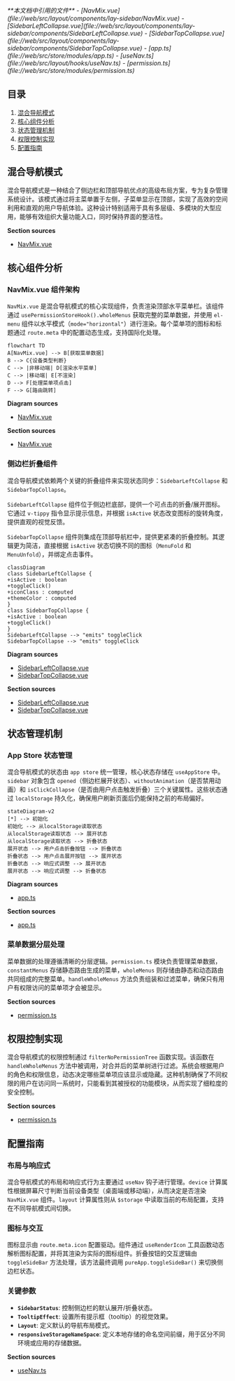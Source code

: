 <cite>
**本文档中引用的文件**
- [NavMix.vue](file://web/src/layout/components/lay-sidebar/NavMix.vue)
- [SidebarLeftCollapse.vue](file://web/src/layout/components/lay-sidebar/components/SidebarLeftCollapse.vue)
- [SidebarTopCollapse.vue](file://web/src/layout/components/lay-sidebar/components/SidebarTopCollapse.vue)
- [app.ts](file://web/src/store/modules/app.ts)
- [useNav.ts](file://web/src/layout/hooks/useNav.ts)
- [permission.ts](file://web/src/store/modules/permission.ts)
</cite>

## 目录
1. [混合导航模式](#混合导航模式)
2. [核心组件分析](#核心组件分析)
3. [状态管理机制](#状态管理机制)
4. [权限控制实现](#权限控制实现)
5. [配置指南](#配置指南)

## 混合导航模式

混合导航模式是一种结合了侧边栏和顶部导航优点的高级布局方案，专为复杂管理系统设计。该模式通过将主菜单置于左侧，子菜单显示在顶部，实现了高效的空间利用和直观的用户导航体验。这种设计特别适用于具有多层级、多模块的大型应用，能够有效组织大量功能入口，同时保持界面的整洁性。

**Section sources**
- [NavMix.vue](file://web/src/layout/components/lay-sidebar/NavMix.vue#L1-L205)

## 核心组件分析

### NavMix.vue 组件架构

`NavMix.vue` 是混合导航模式的核心实现组件，负责渲染顶部水平菜单栏。该组件通过 `usePermissionStoreHook().wholeMenus` 获取完整的菜单数据，并使用 `el-menu` 组件以水平模式（`mode="horizontal"`）进行渲染。每个菜单项的图标和标题通过 `route.meta` 中的配置动态生成，支持国际化处理。

```mermaid
flowchart TD
A[NavMix.vue] --> B[获取菜单数据]
B --> C{设备类型判断}
C --> |非移动端| D[渲染水平菜单]
C --> |移动端| E[不渲染]
D --> F[处理菜单项点击]
F --> G[路由跳转]
```

**Diagram sources**
- [NavMix.vue](file://web/src/layout/components/lay-sidebar/NavMix.vue#L1-L205)

**Section sources**
- [NavMix.vue](file://web/src/layout/components/lay-sidebar/NavMix.vue#L1-L205)

### 侧边栏折叠组件

混合导航模式依赖两个关键的折叠组件来实现状态同步：`SidebarLeftCollapse` 和 `SidebarTopCollapse`。

`SidebarLeftCollapse` 组件位于侧边栏底部，提供一个可点击的折叠/展开图标。它通过 `v-tippy` 指令显示提示信息，并根据 `isActive` 状态改变图标的旋转角度，提供直观的视觉反馈。

`SidebarTopCollapse` 组件则集成在顶部导航栏中，提供更紧凑的折叠控制。其逻辑更为简洁，直接根据 `isActive` 状态切换不同的图标（`MenuFold` 和 `MenuUnfold`），并绑定点击事件。

```mermaid
classDiagram
class SidebarLeftCollapse {
+isActive : boolean
+toggleClick()
+iconClass : computed
+themeColor : computed
}
class SidebarTopCollapse {
+isActive : boolean
+toggleClick()
}
SidebarLeftCollapse --> "emits" toggleClick
SidebarTopCollapse --> "emits" toggleClick
```

**Diagram sources**
- [SidebarLeftCollapse.vue](file://web/src/layout/components/lay-sidebar/components/SidebarLeftCollapse.vue#L1-L73)
- [SidebarTopCollapse.vue](file://web/src/layout/components/lay-sidebar/components/SidebarTopCollapse.vue#L1-L38)

**Section sources**
- [SidebarLeftCollapse.vue](file://web/src/layout/components/lay-sidebar/components/SidebarLeftCollapse.vue#L1-L73)
- [SidebarTopCollapse.vue](file://web/src/layout/components/lay-sidebar/components/SidebarTopCollapse.vue#L1-L38)

## 状态管理机制

### App Store 状态管理

混合导航模式的状态由 `app store` 统一管理，核心状态存储在 `useAppStore` 中。`sidebar` 对象包含 `opened`（侧边栏展开状态）、`withoutAnimation`（是否禁用动画）和 `isClickCollapse`（是否由用户点击触发折叠）三个关键属性。这些状态通过 `localStorage` 持久化，确保用户刷新页面后仍能保持之前的布局偏好。

```mermaid
stateDiagram-v2
[*] --> 初始化
初始化 --> 从localStorage读取状态
从localStorage读取状态 --> 展开状态
从localStorage读取状态 --> 折叠状态
展开状态 --> 用户点击折叠按钮 --> 折叠状态
折叠状态 --> 用户点击展开按钮 --> 展开状态
折叠状态 --> 响应式调整 --> 展开状态
展开状态 --> 响应式调整 --> 折叠状态
```

**Diagram sources**
- [app.ts](file://web/src/store/modules/app.ts#L1-L85)

**Section sources**
- [app.ts](file://web/src/store/modules/app.ts#L1-L85)

### 菜单数据分层处理

菜单数据的处理遵循清晰的分层逻辑。`permission.ts` 模块负责管理菜单数据，`constantMenus` 存储静态路由生成的菜单，`wholeMenus` 则存储由静态和动态路由共同组成的完整菜单。`handleWholeMenus` 方法负责组装和过滤菜单，确保只有用户有权限访问的菜单项才会被显示。

**Section sources**
- [permission.ts](file://web/src/store/modules/permission.ts#L1-L74)

## 权限控制实现

混合导航模式的权限控制通过 `filterNoPermissionTree` 函数实现。该函数在 `handleWholeMenus` 方法中被调用，对合并后的菜单树进行过滤。系统会根据用户的角色和权限信息，动态决定哪些菜单项应该显示或隐藏。这种机制确保了不同权限的用户在访问同一系统时，只能看到其被授权的功能模块，从而实现了细粒度的安全控制。

**Section sources**
- [permission.ts](file://web/src/store/modules/permission.ts#L1-L74)

## 配置指南

### 布局与响应式

混合导航模式的布局和响应式行为主要通过 `useNav` 钩子进行管理。`device` 计算属性根据屏幕尺寸判断当前设备类型（桌面端或移动端），从而决定是否渲染 `NavMix.vue` 组件。`layout` 计算属性则从 `$storage` 中读取当前的布局配置，支持在不同导航模式间切换。

### 图标与交互

图标显示由 `route.meta.icon` 配置驱动。组件通过 `useRenderIcon` 工具函数动态解析图标配置，并将其渲染为实际的图标组件。折叠按钮的交互逻辑由 `toggleSideBar` 方法处理，该方法最终调用 `pureApp.toggleSideBar()` 来切换侧边栏状态。

### 关键参数

- **`SidebarStatus`**: 控制侧边栏的默认展开/折叠状态。
- **`TooltipEffect`**: 设置所有提示框（tooltip）的视觉效果。
- **`Layout`**: 定义默认的导航布局模式。
- **`responsiveStorageNameSpace`**: 定义本地存储的命名空间前缀，用于区分不同环境或应用的存储数据。

**Section sources**
- [useNav.ts](file://web/src/layout/hooks/useNav.ts#L1-L180)